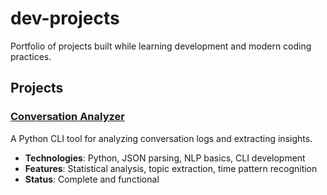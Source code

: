 # dev-projects
Portfolio of projects built while learning development and modern coding practices.

## Projects

### [Conversation Analyzer](./conversation-analyzer/)
A Python CLI tool for analyzing conversation logs and extracting insights.
- **Technologies**: Python, JSON parsing, NLP basics, CLI development
- **Features**: Statistical analysis, topic extraction, time pattern recognition
- **Status**: Complete and functional

